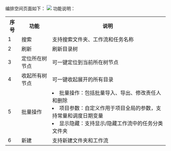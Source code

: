 编排空间页面如下：
![](https://qcloudimg.tencent-cloud.cn/raw/0fa6e9cca7fa4a425a9ed46e12f06333.png)
功能说明：
<table>
<tr>
<th>序号</th>
<th>功能</th>
<th>说明</th>
</tr>
<tr>
<td>1</td>
<td>搜索</td>
<td>支持搜索文件夹、工作流和任务名称</td>
</tr>
<tr>
<td>2</td>
<td>刷新</td>
<td>刷新目录树</td>
</tr>
<tr>
<td>3</td>
<td>定位所在树节点</td>
<td>可一键定位到当前所在树节点</td>
</tr>
<tr>
<td>4</td>
<td>收起所有树节点</td>
<td>可一键收起展开的所有目录</td>
</tr>
<tr>
<td>5</td>
<td>批量操作</td>
<td> <li>批量操作：包括批量导入、导出、修改责任人和删除<li>项目参数：自定义作用于项目全局的参数，支持常量和调度日期变量<li>显示隐藏：支持显示/隐藏工作流中的任务分类文件夹</td>
</tr>
<td>6</td>
<td>新建</td>
<td>支持新建文件夹和工作流</td>
</tr>
</table>

